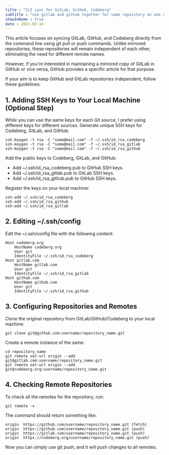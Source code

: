 ```yaml
---
title : "CLI sync for GitLab, GitHub, Codeberg" 
subtitle : "use gitlab and github together for same repository on one machine" 
showInHome : True
date : 2021-02-14
---
```


This article focuses on syncing GitLab, GitHub, and Codeberg directly from the command line using git pull or push commands. Unlike mirrored repositories, these repositories will remain independent of each other, eliminating the need for different remote names.

However, if you're interested in maintaining a mirrored copy of GitLab in GitHub or vice versa, GitHub provides a specific article for that purpose.

If your aim is to keep GitHub and GitLab repositories independent, follow these guidelines:


## 1. Adding SSH Keys to Your Local Machine (Optional Step)

While you can use the same keys for each Git source, I prefer using different keys for different sources. Generate unique SSH keys for Codeberg, GitLab, and GitHub:

    ssh-keygen -t rsa -C "some@mail.com" -f ~/.ssh/id_rsa_codeberg
    ssh-keygen -t rsa -C "some@mail.com" -f ~/.ssh/id_rsa_gitlab 
    ssh-keygen -t rsa -C "some@mail.com" -f ~/.ssh/id_rsa_github

Add the public keys to Codeberg, GitLab, and GitHub:

* Add ~/.ssh/id_rsa_codeberg.pub to GitHub SSH keys.
* Add ~/.ssh/id_rsa_gitlab.pub to GitLab SSH keys.
* Add ~/.ssh/id_rsa_github.pub to GitHub SSH keys.

Register the keys on your local machine:

    ssh-add ~/.ssh/id_rsa_codeberg
    ssh-add ~/.ssh/id_rsa_github
    ssh-add ~/.ssh/id_rsa_gitlab

## 2. Editing ~/.ssh/config

Edit the ~/.ssh/config file with the following content:

    Host codeberg.org
        HostName codeberg.org
        User git
        IdentityFile ~/.ssh/id_rsa_codeberg
    Host gitlab.com
        HostName gitlab.com
        User git
        IdentityFile ~/.ssh/id_rsa_gitlab
    Host github.com
        HostName github.com
        User git
        IdentityFile ~/.ssh/id_rsa_github

## 3. Configuring Repositories and Remotes

Clone the original repository from GitLab/GitHub/Codeberg to your local machine:

    git clone git@github.com:username/repository_name.git

Create a remote instance of the same:

    cd repository_name
    git remote set-url origin --add git@gitlab.com:username/repository_name.git
    git remote set-url origin --add git@codeberg.org:username/repository_name.git

## 4. Checking Remote Repositories

To check all the remotes for the repository, run:

    git remote -v

The command should return something like:

    origin  https://github.com/username/repository_name.git (fetch)
    origin  https://github.com/username/repository_name.git (push)
    origin  https://gitlab.com/username/repository_name.git (push)
    origin  https://codeberg.org/username/repository_name.git (push)


Now you can simply use git push, and it will push changes to all remotes.

